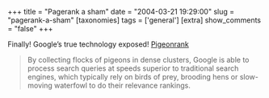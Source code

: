 +++
title = "Pagerank a sham"
date = "2004-03-21 19:29:00"
slug = "pagerank-a-sham"
[taxonomies]
tags = ['general']
[extra]
show_comments = "false"
+++

Finally! Google’s true technology exposed! [Pigeonrank](http://www.google.com/technology/pigeonrank.html)

> By collecting flocks of pigeons in dense clusters, Google is able to process search queries at speeds superior to traditional search engines, which typically rely on birds of prey, brooding hens or slow-moving waterfowl to do their relevance rankings.
